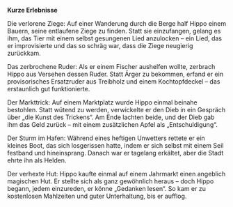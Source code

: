 **Kurze Erlebnisse**

Die verlorene Ziege:
Auf einer Wanderung durch die Berge half Hippo einem Bauern, seine entlaufene Ziege zu finden. Statt sie einzufangen, gelang es ihm, das Tier mit einem selbst gesungenen Lied anzulocken – ein Lied, das er improvisierte und das so schräg war, dass die Ziege neugierig zurückkam.

Das zerbrochene Ruder:
Als er einem Fischer aushelfen wollte, zerbrach Hippo aus Versehen dessen Ruder. Statt Ärger zu bekommen, erfand er ein provisorisches Ersatzruder aus Treibholz und einem Kochtopfdeckel – das erstaunlich gut funktionierte.

Der Markttrick:
Auf einem Marktplatz wurde Hippo einmal beinahe bestohlen. Statt wütend zu werden, verwickelte er den Dieb in ein Gespräch über „die Kunst des Trickens“. Am Ende lachten beide, und der Dieb gab ihm das Geld zurück – mit einem zusätzlichen Apfel als „Entschuldigung“.

Der Sturm im Hafen:
Während eines heftigen Unwetters rettete er ein kleines Boot, das sich losgerissen hatte, indem er sich selbst mit einem Seil festband und hineinsprang. Danach war er tagelang erkältet, aber die Stadt ehrte ihn als Helden.

Der verhexte Hut:
Hippo kaufte einmal auf einem Jahrmarkt einen angeblich magischen Hut. Er stellte sich als ganz gewöhnlich heraus – doch Hippo begann, jedem einzureden, er könne „Gedanken lesen“. So kam er zu kostenlosen Mahlzeiten und guter Unterhaltung, bis er aufflog.
